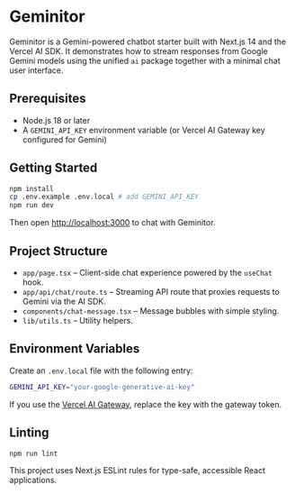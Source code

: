 # Geminitor

Geminitor is a Gemini-powered chatbot starter built with Next.js 14 and the Vercel AI SDK. It demonstrates how to stream responses from Google Gemini models using the unified `ai` package together with a minimal chat user interface.

## Prerequisites

- Node.js 18 or later
- A `GEMINI_API_KEY` environment variable (or Vercel AI Gateway key configured for Gemini)

## Getting Started

```bash
npm install
cp .env.example .env.local # add GEMINI_API_KEY
npm run dev
```

Then open [http://localhost:3000](http://localhost:3000) to chat with Geminitor.

## Project Structure

- `app/page.tsx` – Client-side chat experience powered by the `useChat` hook.
- `app/api/chat/route.ts` – Streaming API route that proxies requests to Gemini via the AI SDK.
- `components/chat-message.tsx` – Message bubbles with simple styling.
- `lib/utils.ts` – Utility helpers.

## Environment Variables

Create an `.env.local` file with the following entry:

```bash
GEMINI_API_KEY="your-google-generative-ai-key"
```

If you use the [Vercel AI Gateway](https://vercel.com/docs/ai-gateway), replace the key with the gateway token.

## Linting

```bash
npm run lint
```

This project uses Next.js ESLint rules for type-safe, accessible React applications.
